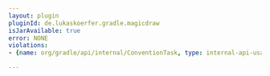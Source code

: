 ```yaml
---
layout: plugin
pluginId: de.lukaskoerfer.gradle.magicdraw
isJarAvailable: true
error: NONE
violations:
- {name: org/gradle/api/internal/ConventionTask, type: internal-api-usage}

---
```


